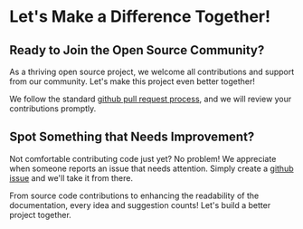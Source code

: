 # Let's Make a Difference Together!

## Ready to Join the Open Source Community?

As a thriving open source project, we welcome all contributions and support from our community. Let's make this project even better together!

We follow the standard [github pull request process](https://help.github.com/articles/about-pull-requests), and we will review your contributions promptly.

## Spot Something that Needs Improvement?

Not comfortable contributing code just yet? No problem! We appreciate when someone reports an issue that needs attention. Simply create a [github issue](https://github.com/shinsenter/php/issues) and we'll take it from there.

From source code contributions to enhancing the readability of the documentation, every idea and suggestion counts! Let's build a better project together.
